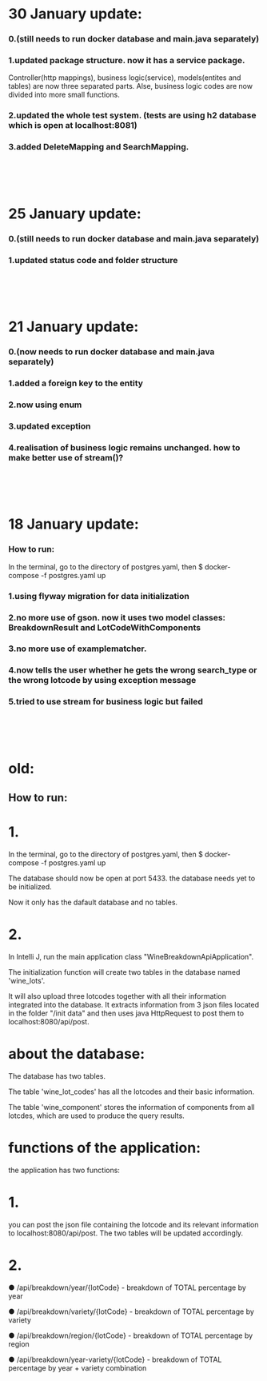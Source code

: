# 30 January update:
### 0.(still needs to run docker database and main.java separately)
### 1.updated package structure. now it has a service package. 
Controller(http mappings), business logic(service), models(entites and tables) are now three separated parts. Alse, business logic codes are now divided into more small functions. 
### 2.updated the whole test system. (tests are using h2 database which is open at localhost:8081)
### 3.added DeleteMapping and SearchMapping.


<br/>
<br/>
<br/>


# 25 January update:
### 0.(still needs to run docker database and main.java separately)
### 1.updated status code and folder structure


<br/>
<br/>
<br/>



# 21 January update:

### 0.(now needs to run docker database and main.java separately)
### 1.added a foreign key to the entity
### 2.now using enum
### 3.updated exception
### 4.realisation of business logic remains unchanged. how to make better use of stream()? 



<br/>
<br/>
<br/>



# 18 January update:
### How to run:
In the terminal, go to the directory of postgres.yaml, then $ docker-compose -f postgres.yaml up 

### 1.using flyway migration for data initialization 
### 2.no more use of gson. now it uses two model classes: BreakdownResult and LotCodeWithComponents
### 3.no more use of examplematcher. 
### 4.now tells the user whether he gets the wrong search_type or the wrong lotcode by using exception message
### 5.tried to use stream for business logic but failed 

<br/>
<br/>
<br/>






# old:
## How to run:
# 1. 
In the terminal, go to the directory of postgres.yaml, then $ docker-compose -f postgres.yaml up 

The database should now be open at port 5433. the database needs yet to be initialized. 

Now it only has the dafault database and no tables.
# 2. 
In Intelli J, run the main application class "WineBreakdownApiApplication". 

The initialization function will create two tables in the database named 'wine_lots'. 

It will also upload three lotcodes together with all their information integrated into the database. It extracts information from 3 json files located in the folder "/init data" and then uses java HttpRequest to post them to localhost:8080/api/post. 

# about the database:
The database has two tables. 

The table 'wine_lot_codes' has all the lotcodes and their basic information. 

The table 'wine_component' stores the information of components from all lotcdes, which are used to produce the query results.


# functions of the application:
the application has two functions:
# 1. 
 you can post the json file containing the lotcode and its relevant information to localhost:8080/api/post. The two tables will be updated accordingly. 
# 2. 
●	/api/breakdown/year/{lotCode} - breakdown of TOTAL percentage by year

●	/api/breakdown/variety/{lotCode} - breakdown of TOTAL percentage by variety

●	/api/breakdown/region/{lotCode} - breakdown of TOTAL percentage by region

●	/api/breakdown/year-variety/{lotCode} - breakdown of TOTAL percentage by year + variety combination

